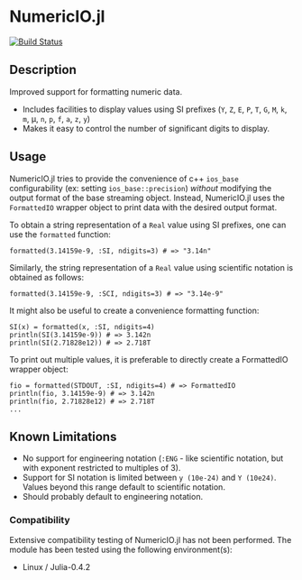 # NumericIO.jl

[![Build Status](https://travis-ci.org/ma-laforge/NumericIO.jl.svg?branch=master)](https://travis-ci.org/ma-laforge/NumericIO.jl)

## Description

Improved support for formatting numeric data.

 - Includes facilities to display values using SI prefixes (`Y`, `Z`, `E`, `P`, `T`, `G`, `M`, `k`, `m`, &mu;, `n`, `p`, `f`, `a`, `z`, `y`)
 - Makes it easy to control the number of significant digits to display.

## Usage

NumericIO.jl tries to provide the convenience of c++ `ios_base` configurability (ex: setting `ios_base::precision`) *without* modifying the output format of the base streaming object. Instead, NumericIO.jl uses the `FormattedIO` wrapper object to print data with the desired output format.

To obtain a string representation of a `Real` value using SI prefixes, one can use the `formatted` function:

	formatted(3.14159e-9, :SI, ndigits=3) # => "3.14n"

Similarly, the string representation of a `Real` value using scientific notation is obtained as follows:

	formatted(3.14159e-9, :SCI, ndigits=3) # => "3.14e-9"

It might also be useful to create a convenience formatting function:

	SI(x) = formatted(x, :SI, ndigits=4)
	println(SI(3.14159e-9)) # => 3.142n
	println(SI(2.71828e12)) # => 2.718T

To print out multiple values, it is preferable to directly create a FormattedIO wrapper object:

	fio = formatted(STDOUT, :SI, ndigits=4) # => FormattedIO
	println(fio, 3.14159e-9) # => 3.142n
	println(fio, 2.71828e12) # => 2.718T
	...

## Known Limitations

 - No support for engineering notation (`:ENG` - like scientific notation, but with exponent restricted to multiples of 3).
 - Support for SI notation is limited between `y (10e-24)` and `Y (10e24)`.  Values beyond this range default to scientific notation.
  - Should probably default to engineering notation.

### Compatibility

Extensive compatibility testing of NumericIO.jl has not been performed.  The module has been tested using the following environment(s):

 - Linux / Julia-0.4.2
